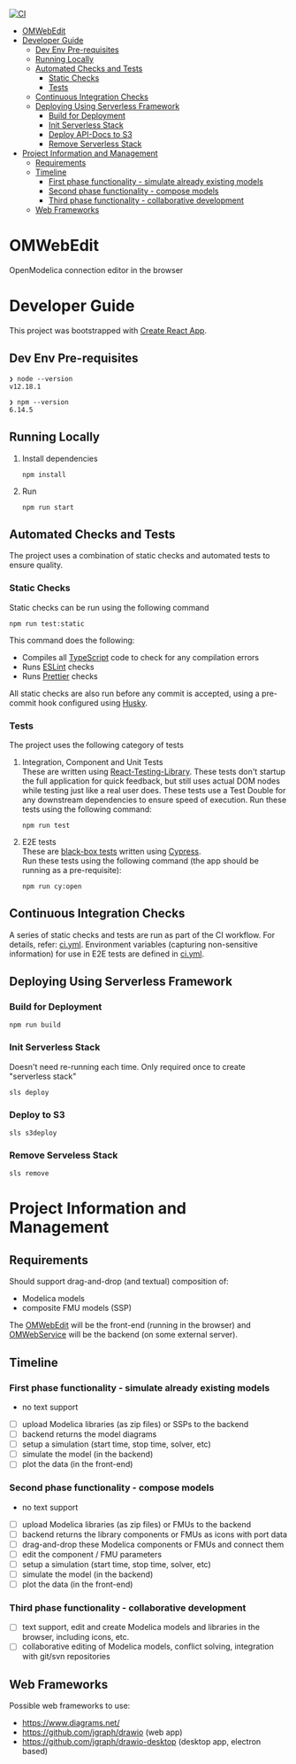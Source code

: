 [![CI](https://github.com/OpenModelica/OMWebEdit/workflows/CI/badge.svg?branch=master)](https://github.com/OpenModelica/OMWebEdit/actions)

<!-- START doctoc generated TOC please keep comment here to allow auto update -->
<!-- DON'T EDIT THIS SECTION, INSTEAD RE-RUN doctoc TO UPDATE -->

- [OMWebEdit](#omwebedit)
- [Developer Guide](#developer-guide)
  - [Dev Env Pre-requisites](#dev-env-pre-requisites)
  - [Running Locally](#running-locally)
  - [Automated Checks and Tests](#automated-checks-and-tests)
    - [Static Checks](#static-checks)
    - [Tests](#tests)
  - [Continuous Integration Checks](#continuous-integration-checks)
  - [Deploying Using Serverless Framework](#deploying-using-serverless-framework)
    - [Build for Deployment](#build-for-deployment)
    - [Init Serverless Stack](#init-serverless-stack)
    - [Deploy API-Docs to S3](#deploy-api-docs-to-s3)
    - [Remove Serverless Stack](#remove-serveless-stack)
- [Project Information and Management](#project-information-and-management)
  - [Requirements](#requirements)
  - [Timeline](#timeline)
    - [First phase functionality - simulate already existing models](#first-phase-functionality---simulate-already-existing-models)
    - [Second phase functionality - compose models](#second-phase-functionality---compose-models)
    - [Third phase functionality - collaborative development](#third-phase-functionality---collaborative-development)
  - [Web Frameworks](#web-frameworks)

<!-- END doctoc generated TOC please keep comment here to allow auto update -->

# OMWebEdit

OpenModelica connection editor in the browser

# Developer Guide

This project was bootstrapped with [Create React App](https://github.com/facebook/create-react-app).

## Dev Env Pre-requisites

```
❯ node --version
v12.18.1

❯ npm --version
6.14.5
```

## Running Locally

1. Install dependencies
   ```
   npm install
   ```
1. Run

   ```
   npm run start
   ```

## Automated Checks and Tests

The project uses a combination of static checks and automated tests to ensure quality.

### Static Checks

Static checks can be run using the following command

```
npm run test:static
```

This command does the following:

- Compiles all [TypeScript](https://www.typescriptlang.org/) code to check for any compilation errors
- Runs [ESLint](https://eslint.org/) checks
- Runs [Prettier](https://prettier.io/) checks

All static checks are also run before any commit is accepted, using a pre-commit hook configured using
[Husky](https://github.com/typicode/husky).

### Tests

The project uses the following category of tests

1. Integration, Component and Unit Tests  
   These are written using [React-Testing-Library](https://testing-library.com/docs/react-testing-library/intro). These
   tests don't startup the full application for quick feedback, but still uses actual DOM nodes while testing just like
   a real user does. These tests use a Test Double for any downstream dependencies to ensure speed of execution.
   Run these tests using the following command:
   ```
   npm run test
   ```
1. E2E tests  
   These are [black-box tests](https://en.wikipedia.org/wiki/Black-box_testing) written using
   [Cypress](https://www.cypress.io/).  
   Run these tests using the following command (the app should be running as a pre-requisite):
   ```
   npm run cy:open
   ```

## Continuous Integration Checks

A series of static checks and tests are run as part of the CI workflow. For details, refer:
[ci.yml](./.github/workflows/ci.yml). Environment variables (capturing non-sensitive information) for use in E2E tests
are defined in [ci.yml](./.github/workflows/ci.yml).

## Deploying Using Serverless Framework

### Build for Deployment

```
npm run build
```

### Init Serverless Stack

Doesn't need re-running each time. Only required once to create "serverless stack"

```
sls deploy
```

### Deploy to S3

```
sls s3deploy
```

### Remove Serveless Stack

```
sls remove
```

# Project Information and Management

## Requirements

Should support drag-and-drop (and textual) composition of:

- Modelica models
- composite FMU models (SSP)

The [OMWebEdit](https://github.com/OpenModelica/OMWebEdit) will be the front-end (running in the browser) and
[OMWebService](https://github.com/OpenModelica/OMWebService) will be the backend (on some external server).

## Timeline

### First phase functionality - simulate already existing models

- no text support
- [ ] upload Modelica libraries (as zip files) or SSPs to the backend
- [ ] backend returns the model diagrams
- [ ] setup a simulation (start time, stop time, solver, etc)
- [ ] simulate the model (in the backend)
- [ ] plot the data (in the front-end)

### Second phase functionality - compose models

- no text support
- [ ] upload Modelica libraries (as zip files) or FMUs to the backend
- [ ] backend returns the library components or FMUs as icons with port data
- [ ] drag-and-drop these Modelica components or FMUs and connect them
- [ ] edit the component / FMU parameters
- [ ] setup a simulation (start time, stop time, solver, etc)
- [ ] simulate the model (in the backend)
- [ ] plot the data (in the front-end)

### Third phase functionality - collaborative development

- [ ] text support, edit and create Modelica models and libraries in the browser, including icons, etc.
- [ ] collaborative editing of Modelica models, conflict solving, integration with git/svn repositories

## Web Frameworks

Possible web frameworks to use:

- https://www.diagrams.net/
- https://github.com/jgraph/drawio (web app)
- https://github.com/jgraph/drawio-desktop (desktop app, electron based)
